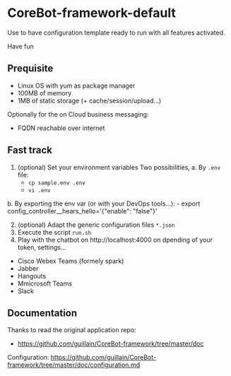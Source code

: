 # CoreBot-framework-default
Use to have configuration template ready to run with all features activated.

Have fun

## Prequisite
- Linux OS with yum as package manager
- 100MB of memory
- 1MB of static storage (+ cache/session/upload...)

Optionally for the on Cloud business messaging:
- FQDN reachable over internet

## Fast track
1. (optional) Set your environment variables
  Two possibilities,
  a. By `.env` file:
    - `cp sample.env .env`
    - `vi .env`

  b. By exporting the env var (or with your DevOps tools...):
    - export config_controller__hears_hello='{"enable": "false"}'

2. (optional) Adapt the generic configuration files `*.json`
3. Execute the script `run.sh`
4. Play with the chatbot on http://localhost:4000 on dpending of your token, settings...
  - Cisco Webex Teams (formely spark)
  - Jabber
  - Hangouts
  - Mmicrosoft Teams
  - Slack

## Documentation
Thanks to read the original application repo:
- https://github.com/guillain/CoreBot-framework/tree/master/doc

Configuration: https://github.com/guillain/CoreBot-framework/tree/master/doc/configuration.md

